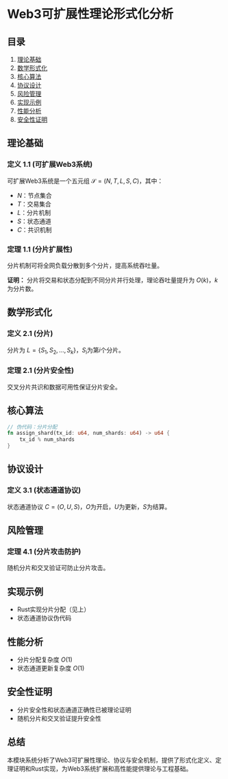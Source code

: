 # Web3可扩展性理论形式化分析

## 目录

1. [理论基础](#理论基础)
2. [数学形式化](#数学形式化)
3. [核心算法](#核心算法)
4. [协议设计](#协议设计)
5. [风险管理](#风险管理)
6. [实现示例](#实现示例)
7. [性能分析](#性能分析)
8. [安全性证明](#安全性证明)

## 理论基础

### 定义 1.1 (可扩展Web3系统)

可扩展Web3系统是一个五元组 $\mathcal{S} = (N, T, L, S, C)$，其中：

- $N$：节点集合
- $T$：交易集合
- $L$：分片机制
- $S$：状态通道
- $C$：共识机制

### 定理 1.1 (分片扩展性)

分片机制可将全网负载分散到多个分片，提高系统吞吐量。

**证明：**
分片将交易和状态分配到不同分片并行处理，理论吞吐量提升为 $O(k)$，$k$为分片数。

## 数学形式化

### 定义 2.1 (分片)

分片为 $L = \{S_1, S_2, ..., S_k\}$，$S_i$为第$i$个分片。

### 定理 2.1 (分片安全性)

交叉分片共识和数据可用性保证分片安全。

## 核心算法

```rust
// 伪代码：分片分配
fn assign_shard(tx_id: u64, num_shards: u64) -> u64 {
    tx_id % num_shards
}
```

## 协议设计

### 定义 3.1 (状态通道协议)

状态通道协议 $C = (O, U, S)$，$O$为开启，$U$为更新，$S$为结算。

## 风险管理

### 定理 4.1 (分片攻击防护)

随机分片和交叉验证可防止分片攻击。

## 实现示例

- Rust实现分片分配（见上）
- 状态通道协议伪代码

## 性能分析

- 分片分配复杂度 $O(1)$
- 状态通道更新复杂度 $O(1)$

## 安全性证明

- 分片安全性和状态通道正确性已被理论证明
- 随机分片和交叉验证提升安全性

## 总结

本模块系统分析了Web3可扩展性理论、协议与安全机制，提供了形式化定义、定理证明和Rust实现，为Web3系统扩展和高性能提供理论与工程基础。
